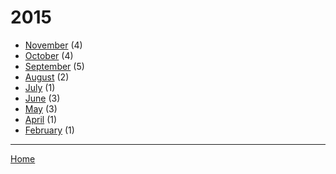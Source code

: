 # 2015

  * [November](./2015-11.md) (4)
  * [October](./2015-10.md) (4)
  * [September](./2015-09.md) (5)
  * [August](./2015-08.md) (2)
  * [July](./2015-07.md) (1)
  * [June](./2015-06.md) (3)
  * [May](./2015-05.md) (3)
  * [April](./2015-04.md) (1)
  * [February](./2015-02.md) (1)

----

[Home](../)
